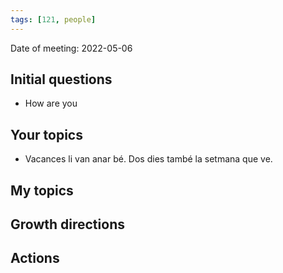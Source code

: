 ```yaml
---
tags: [121, people]
---
```


Date of meeting: 2022-05-06

## Initial questions
- How are you
 
## Your topics
- Vacances li van anar bé. Dos dies també la setmana que ve.

## My topics

## Growth directions

## Actions
